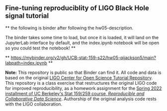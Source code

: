 ## Fine-tuning reproduciblity of LIGO Black Hole signal tutorial


**
the following is binder after following the hw05-description. 

The binder takes some time to load, but once it is loaded, it will
land on the JupyterLab interface by default, and the index.ipynb notebook will be open so 
you could test the notebook!
**

** 
https://mybinder.org/v2/gh/UCB-stat-159-s22/hw05-qijackson5/main?labpath=index.ipynb
**

**Note:** This repository is public so that Binder can find it. All code and data is based on the original [LIGO Center for Open Science Tutorial Repository](https://github.com/losc-tutorial/LOSC_Event_tutorial). This repository is a class exercise that restructures the original LIGO code for improved reproducibility, as a homework assignment for the [Spring 2022 installment of UC Berkeley's Stat 159/259 course, _Reproducible and Collaborative Data Science_](https://ucb-stat-159-s22.github.io). Authorship of the original analysis code rests with the LIGO collaboration.
